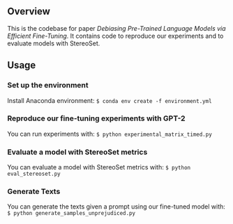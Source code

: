 ## Overview

This is the codebase for paper _Debiasing Pre-Trained Language Models via Efficient Fine-Tuning_. It contains code to reproduce our experiments and to evaluate models with StereoSet.

## Usage

### Set up the environment

Install Anaconda environment:
` $ conda env create -f environment.yml `

### Reproduce our fine-tuning experiments with GPT-2

You can run experiments with:
` $ python experimental_matrix_timed.py `

### Evaluate a model with StereoSet metrics

You can evaluate a model with StereoSet metrics with:
` $ python eval_stereoset.py `

### Generate Texts

You can generate the texts given a prompt using our fine-tuned model with:
` $ python generate_samples_unprejudiced.py `
